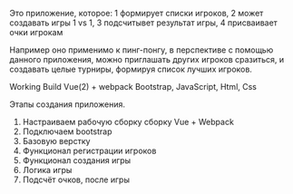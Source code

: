 Это приложение, которое: 
  1 формирует списки игроков, 
  2 может создавать игры 1 vs 1, 
  3 подсчитывeт результат игры,
  4 присваивает очки игрокам
  
Например оно применимо к пинг-понгу, 
в перспективе с помощью данного приложения, 
можно приглашать других игроков сразиться, 
и создавать целые турниры, формируя список лучших игроков.

Working Build Vue(2) + webpack
Bootstrap, JavaScript, Html, Css

Этапы создания приложения.
1. Настраиваем рабочую сборку сборку Vue + Webpack
2. Подключаем bootstrap 
3. Базовую верстку
4. Функционал регистрации игроков
5. Функционал создания игры 
6. Логика игры
7. Подсчёт очков, после игры
